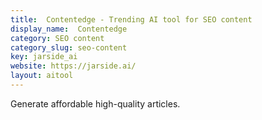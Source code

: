 ```yaml
---
title:  Contentedge - Trending AI tool for SEO content
display_name:  Contentedge
category: SEO content
category_slug: seo-content
key: jarside_ai
website: https://jarside.ai/
layout: aitool
---
```


Generate affordable high-quality articles.
